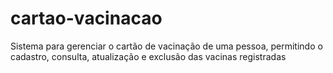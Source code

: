 # cartao-vacinacao
Sistema para gerenciar o cartão de vacinação de uma pessoa, permitindo o cadastro, consulta, atualização e exclusão das vacinas registradas

